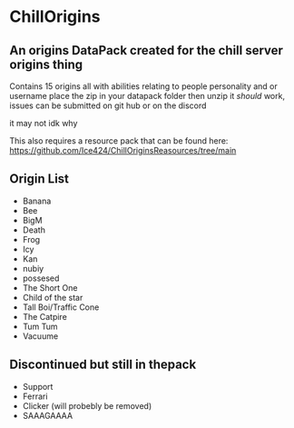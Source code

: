 # ChillOrigins
## An origins DataPack created for the chill server origins thing

Contains 15 origins all with abilities relating to people personality and or username
place the zip in your datapack folder then unzip it *should* work, issues can be submitted on git hub or on the discord

it may not idk why

This also requires a resource pack that can be found here: https://github.com/Ice424/ChillOriginsReasources/tree/main


## Origin List
-   Banana
-   Bee
-   BigM
-   Death
-   Frog
-   Icy
-   Kan
-   nubiy
-   possesed
-   The Short One
-   Child of the star
-   Tall Boi/Traffic Cone
-   The Catpire
-   Tum Tum
-   Vacuume

## Discontinued but still in thepack
-   Support
-   Ferrari
-   Clicker (will probebly be removed)
-   SAAAGAAAA
